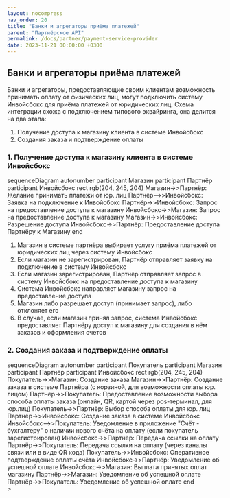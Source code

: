 ```yaml
---
layout: nocompress
nav_order: 20
title: "Банки и агрегаторы приёма платежей"
parent: "Партнёрское API"
permalink: /docs/partner/payment-service-provider
date: 2023-11-21 00:00:00 +0300
---
```


## Банки и агрегаторы приёма платежей

Банки и агрегаторы, предоставляющие своим клиентам возможность принимать оплату от физических лиц, могут подключить
систему Инвойсбокс для приёма платежей от юридических лиц. Схема интеграции схожа с подключением типового эквайринга,
она делится на два этапа:
1. Получение доступа к магазину клиента в системе Инвойсбокс
2. Создания заказа и подтверждение оплаты

### 1. Получение доступа к магазину клиента в системе Инвойсбокс

<div class="mermaid">
sequenceDiagram
    autonumber
    participant Магазин
    participant Партнёр
    participant Инвойсбокс
    rect rgb(204, 245, 204)
        Магазин->>Партнёр: Желание принимать платежи от юр. лиц
        Партнёр-->>Инвойсбокс: Заявка на подключение к Инвойсбокс
        Партнёр->>Инвойсбокс: Запрос на предоставление доступа к магазину
        Инвойсбокс->>Магазин: Запрос на предоставление доступа к магазину
        Магазин->>Инвойсбокс: Разрешение доступа
        Инвойсбокс->>Партнёр: Предоставление доступа Партнёру к Магазину
    end
</div>

1. Магазин в системе партнёра выбирает услугу приёма платежей от юридических лиц через систему Инвойсбокс
1. Если магазин не зарегистрирован, Партнёр отправляет заявку на подключение в систему Инвойсбокс
1. Если магазин зарегистрирован, Партнёр отправляет запрос в систему Инвойсбокс на предоставление доступа к магазину
1. Система Инвойсбокс направляет магазину запрос на предоставление доступа
1. Магазин либо разрешает доступ (принимает запрос), либо отклоняет его
1. В случае, если магазин принял запрос, система Инвойсбокс предоставляет Партнёру доступ к магазину для создания в нём заказов и оформления счетов

### 2. Создания заказа и подтверждение оплаты

<div class="mermaid">
sequenceDiagram
    autonumber
    participant Покупатель
    participant Магазин
    participant Партнёр
    participant Инвойсбокс 
    rect rgb(204, 245, 204)
        Покупатель->>Магазин: Создание заказа
        Магазин->>Партнёр: Создание заказа в системе Партнёра (с корзиной, для возможности оплаты юр. лицом)
        Партнёр->>Покупатель: Предоставление возможности выбора способа оплаты заказа (онлайн, QR, картой через pos-терминал, для юр.лиц)
        Покупатель->>Партнёр: Выбор способа оплаты для юр. лиц
        Партнёр->>Инвойсбокс: Создание заказа в системе Инвойсбокс
        Инвойсбокс-->>Покупатель: Уведомление в приложение "Счёт - бухгалтеру" о наличии нового счёта на оплату (если покупатель зарегистрирован)
        Инвойсбокс->>Партнёр: Передача ссылки на оплату
        Партнёр->>Покупатель: Передача ссылки на оплату (через каналы связи или в виде QR кода)
        Покупатель->>Инвойсбокс: Оперативное подтверждение оплаты счёта
        Инвойсбокс->>Партнёр: Уведомление об успешной оплате
        Инвойсбокс->>Магазин: Выплата принятых оплат магазину
        Партнёр->>Магазин: Уведомление об успешной оплате
        Партнёр->>Покупатель: Уведомление об успешной оплате
    end
</div>>
